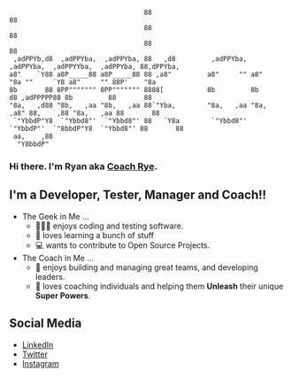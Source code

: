 ```
                                             
                                  88                                                           88   
                                  88                                                           88  
                                  88                                                           88   
 ,adPPYb,d8  ,adPPYba,  ,adPPYba, 88   ,d8         ,adPPYba,  ,adPPYba,  ,adPPYYba,  ,adPPYba, 88,dPPYba,   
a8"    `Y88 a8P_____88 a8P_____88 88 ,a8"         a8"     "" a8"     "8a ""     `Y8 a8"     "" 88P'    "8a  
8b       88 8PP""""""" 8PP""""""" 8888[           8b         8b       d8 ,adPPPPP88 8b         88       88  
"8a,   ,d88 "8b,   ,aa "8b,   ,aa 88`"Yba,        "8a,   ,aa "8a,   ,a8" 88,    ,88 "8a,   ,aa 88       88  
 `"YbbdP"Y8  `"Ybbd8"'  `"Ybbd8"' 88   `Y8a        `"Ybbd8"'  `"YbbdP"'  `"8bbdP"Y8  `"Ybbd8"' 88       88  
 aa,    ,88                                  
  "Y8bbdP"                                   
```

### Hi there. I'm Ryan aka [Coach Rye][website]. 

## I'm a Developer, Tester, Manager and Coach!!

- The Geek in Me ... 
   - 👨🏻‍💻 enjoys coding and testing software. 
   - 📖 loves learning a bunch of stuff 
   - 💻 wants to contribute to Open Source Projects.
- The Coach in Me ...
   - 👥 enjoys building and managing great teams, and developing leaders. 
   - 🌱 loves coaching individuals and helping them **Unleash** their unique **Super Powers**.

## Social Media

- [LinkedIn](https://ph.linkedin.com/in/ryansalvanera) 
- [Twitter](https://twitter.com/coachrye34)
- [Instagram](https://instagr.am/coachrye)


<!-- 
### Now Playing on Spotify 🎧
TODO: https://www.youtube.com/watch?v=n6d4KHSKqGk
[<img src="https://now-playing-codestackr.vercel.app/api/spotify-playing" alt="coachRye Spotify Playing" width="350" />](https://open.spotify.com/user/ryansalvanera)


TODO: https://github.com/codeSTACKr
-->


<!--
**pinoytesters/pinoytesters** is a ✨ _special_ ✨ repository because its `README.md` (this file) appears on your GitHub profile.

https://ascii.co.uk/art

Here are some ideas to get you started:

- 🔭 I’m currently working on ...
- 🌱 I’m currently learning ...
- 👯 I’m looking to collaborate on ...
- 🤔 I’m looking for help with ...
- 💬 Ask me about ...
- 📫 How to reach me: ...
- 😄 Pronouns: ...
- ⚡ Fun fact: ...
-->


[website]: https://coachrye.com
